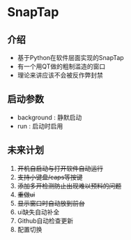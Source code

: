 # SnapTap


## 介绍
+ 基于Python在软件层面实现的SnapTap
+ 有一个用QT做的粗制滥造的窗口
+ 理论来讲应该不会被反作弊封禁

## 启动参数
+ background : 静默启动
+ run : 启动时启用

## 未来计划
1. ~~开机自启动与打开软件自动运行~~
2. ~~支持小键盘/caps等按键~~
3. ~~添加多开检测防止出现难以预料的问题~~
4. ~~重做ui~~
5. ~~显示窗口时自动放到前台~~
6. ui缺失自动补全
7. Github自动检查更新
8. 配置切换
